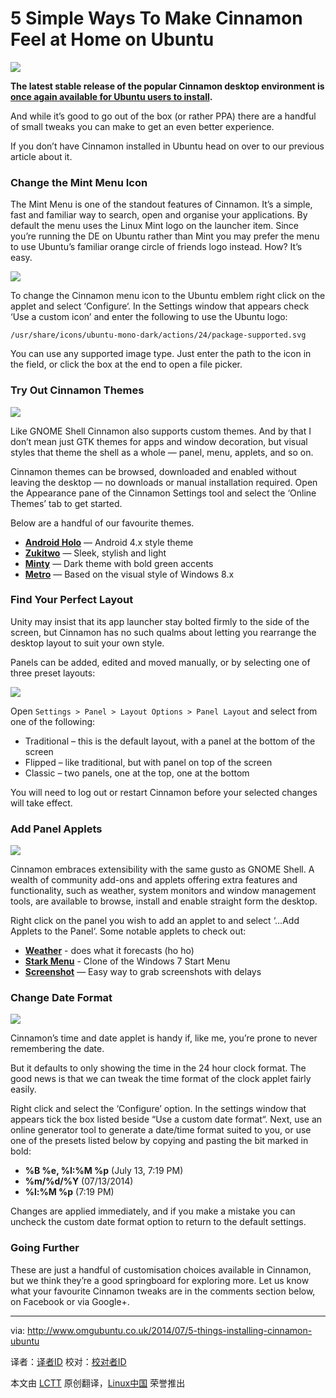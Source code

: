 5 Simple Ways To Make Cinnamon Feel at Home on Ubuntu
================================================================================
![](http://www.omgubuntu.co.uk/wp-content/uploads/2014/07/des.jpg)

**The latest stable release of the popular Cinnamon desktop environment is [once again available for Ubuntu users to install][1].**

And while it’s good to go out of the box (or rather PPA) there are a handful of small tweaks you can make to get an even better experience.

If you don’t have Cinnamon installed in Ubuntu head on over to our previous article about it.

### Change the Mint Menu Icon ###

The Mint Menu is one of the standout features of Cinnamon. It’s a simple, fast and familiar way to search, open and organise your applications. By default the menu uses the Linux Mint logo on the launcher item. Since you’re running the DE on Ubuntu rather than Mint you may prefer the menu to use Ubuntu’s familiar orange circle of friends logo instead. How? It’s easy.

![](http://www.omgubuntu.co.uk/wp-content/uploads/2014/07/min-menu.jpg)

To change the Cinnamon menu icon to the Ubuntu emblem right click on the applet and select ‘Configure‘. In the Settings window that appears check ‘Use a custom icon’ and enter the following to use the Ubuntu logo:

    /usr/share/icons/ubuntu-mono-dark/actions/24/package-supported.svg

You can use any supported image type. Just enter the path to the icon in the field, or click the box at the end to open a file picker.

### Try Out Cinnamon Themes ###

![](http://www.omgubuntu.co.uk/wp-content/uploads/2014/07/cinnamon-themes-zukitwo.jpg)

Like GNOME Shell Cinnamon also supports custom themes. And by that I don’t mean just GTK themes for apps and window decoration, but visual styles that theme the shell as a whole — panel, menu, applets, and so on.

Cinnamon themes can be browsed, downloaded and enabled without leaving the desktop — no downloads or manual installation required. Open the Appearance pane of the Cinnamon Settings tool and select the ‘Online Themes’ tab to get started.

Below are a handful of our favourite themes.

- [**Android Holo**][2] — Android 4.x style theme
- [**Zukitwo**][3] — Sleek, stylish and light
- [**Minty**][4] — Dark theme with bold green accents
- [**Metro**][5] — Based on the visual style of Windows 8.x

### Find Your Perfect Layout ###

Unity may insist that its app launcher stay bolted firmly to the side of the screen, but Cinnamon has no such qualms about letting you rearrange the desktop layout to suit your own style.

Panels can be added, edited and moved manually, or by selecting one of three preset layouts:

![](http://www.omgubuntu.co.uk/wp-content/uploads/2014/07/traditional.jpg)

Open `Settings > Panel > Layout Options > Panel Layout` and select from one of the following:

- Traditional – this is the default layout, with a panel at the bottom of the screen
- Flipped – like traditional, but with panel on top of the screen
- Classic – two panels, one at the top, one at the bottom

You will need to log out or restart Cinnamon before your selected changes will take effect.

### Add Panel Applets ###

![](http://www.omgubuntu.co.uk/wp-content/uploads/2014/07/weather-applet.png)

Cinnamon embraces extensibility with the same gusto as GNOME Shell. A wealth of community add-ons and applets offering extra features and functionality, such as weather, system monitors and window management tools, are available to browse, install and enable straight form the desktop.

Right click on the panel you wish to add an applet to and select ‘…Add Applets to the Panel‘. Some notable applets to check out:

- [**Weather**][6] - does what it forecasts (ho ho)
- [**Stark Menu**][7] - Clone of the Windows 7 Start Menu
- [**Screenshot**][8] — Easy way to grab screenshots with delays

### Change Date Format ###

![](http://www.omgubuntu.co.uk/wp-content/uploads/2014/07/applet.jpg)

Cinnamon’s time and date applet is handy if, like me, you’re prone to never remembering the date.

But it defaults to only showing the time in the 24 hour clock format. The good news is that we can tweak the time format of the clock applet fairly easily.

Right click and select the ‘Configure’ option. In the settings window that appears tick the box listed beside “Use a custom date format“. Next, use an online generator tool to generate a date/time format suited to you, or use one of the presets listed below by copying and pasting the bit marked in bold:

- **%B %e, %I:%M %p** (July 13, 7:19 PM)
- **%m/%d/%Y** (07/13/2014)
- **%l:%M %p** (7:19 PM)

Changes are applied immediately, and if you make a mistake you can uncheck the custom date format option to return to the default settings.

### Going Further ###

These are just a handful of customisation choices available in Cinnamon, but we think they’re a good springboard for exploring more. Let us know what your favourite Cinnamon tweaks are in the comments section below, on Facebook or via Google+.

--------------------------------------------------------------------------------

via: http://www.omgubuntu.co.uk/2014/07/5-things-installing-cinnamon-ubuntu

译者：[译者ID](https://github.com/译者ID) 校对：[校对者ID](https://github.com/校对者ID)

本文由 [LCTT](https://github.com/LCTT/TranslateProject) 原创翻译，[Linux中国](http://linux.cn/) 荣誉推出

[1]:http://www.omgubuntu.co.uk/2014/07/new-cinnamon-ubuntu-14-04-ppa-stable
[2]:http://cinnamon-spices.linuxmint.com/themes/view/122
[3]:http://cinnamon-spices.linuxmint.com/themes/view/219
[4]:http://cinnamon-spices.linuxmint.com/themes/view/25
[5]:http://cinnamon-spices.linuxmint.com/themes/view/188
[6]:http://cinnamon-spices.linuxmint.com/applets/view/17
[7]:http://cinnamon-spices.linuxmint.com/applets/view/168
[8]:http://cinnamon-spices.linuxmint.com/applets/view/35
